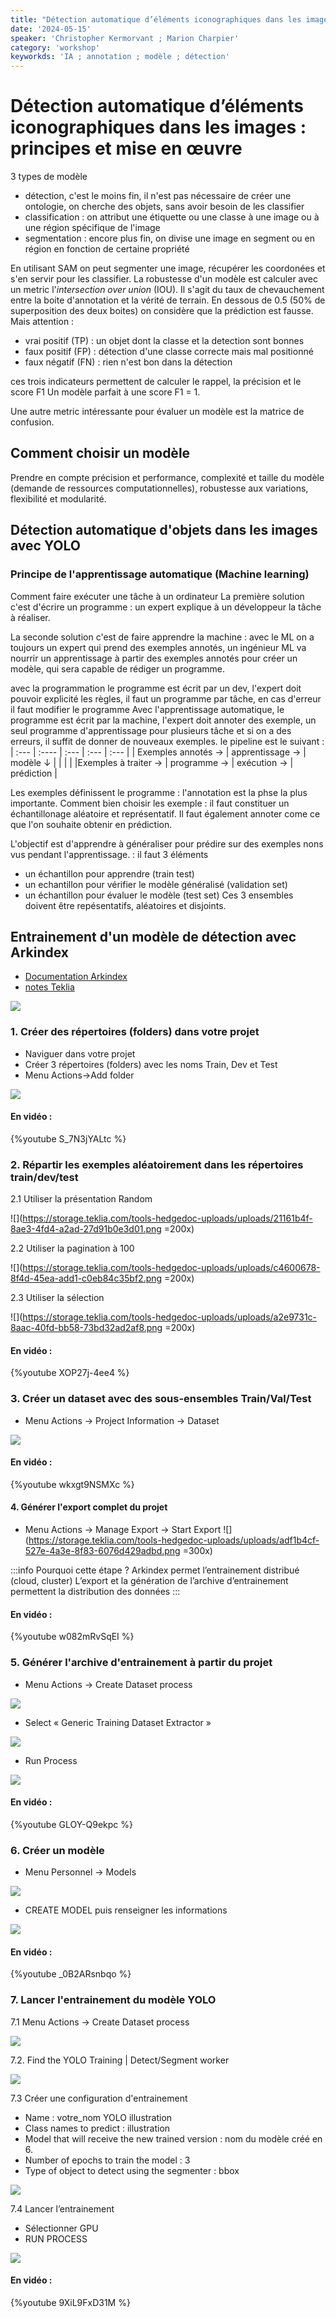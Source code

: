 ```yaml
---
title: "Détection automatique d’éléments iconographiques dans les images : principes et mise en œuvre"
date: '2024-05-15'
speaker: 'Christopher Kermorvant ; Marion Charpier'
category: 'workshop'
keyworkds: 'IA ; annotation ; modèle ; détection'
---
```

# Détection automatique d’éléments iconographiques dans les images : principes et mise en œuvre

3 types de modèle
- détection, c'est le moins fin, il n'est pas nécessaire de créer une ontologie, on cherche des objets, sans avoir besoin de les classifier
- classification : on attribut une étiquette ou une classe à une image ou à une région spécifique de l'image
- segmentation : encore plus fin, on divise une image en segment ou en région en fonction de certaine propriété

En utilisant SAM on peut segmenter une image, récupérer les coordonées et s'en servir pour les classifier.
La robustesse d'un modèle est calculer avec un metric l'*intersection over union* (IOU). Il s'agit du taux de chevauchement entre la boite d'annotation et la vérité de terrain. En dessous de 0.5 (50% de superposition des deux boites) on considère que la prédiction est fausse. Mais attention : 
- vrai positif (TP) : un objet dont la classe et la detection sont bonnes 
- faux positif (FP) : détection d'une classe correcte mais mal positionné 
- faux négatif (FN) : rien n'est bon dans la détection

ces trois indicateurs permettent de calculer le rappel, la précision et le score F1
Un modèle parfait à une score F1 = 1. 

Une autre metric intéressante pour évaluer un modèle est la matrice de confusion.

## Comment choisir un modèle
Prendre en compte précision et performance, complexité et taille du modèle (demande de ressources computationnelles), robustesse aux variations, flexibilité et modularité.

## Détection automatique d'objets dans les images avec YOLO

### Principe de l'apprentissage automatique (Machine learning)
Comment faire exécuter une tâche à un ordinateur
La première solution c'est d'écrire un programme : un expert explique à un développeur la tâche à réaliser. 

La seconde solution c'est de faire apprendre la machine : avec le ML on a toujours un expert qui prend des exemples annotés, un ingénieur ML va nourrir un apprentissage à partir des exemples annotés pour créer un modèle, qui sera capable de rédiger un programme. 

avec la programmation 
le programme est écrit par un dev, l'expert doit pouvoir explicité les règles, il faut un programme par tâche, en cas d'erreur il faut modifier le programme
Avec l'apprentissage automatique, le programme est écrit par la machine, l'expert doit annoter des exemple, un seul programme d'apprentissage pour plusieurs tâche et si on a des erreurs, il suffit de donner de nouveaux exemples.
le pipeline est le suivant :
| :--- 			| :----			| :---		| :---		| :---		|
| Exemples annotés ->	| apprentissage ->	| modèle ↓	|		|		|
| 			|Exemples à traiter ->	| programme ->	| exécution ->	| prédiction 	|

Les exemples définissent le programme : l'annotation est la phse la plus importante.
Comment bien choisir les exemple : il faut constituer un échantillonage aléatoire et représentatif. Il faut également annoter come ce que l'on souhaite obtenir en prédiction. 

L'objectif est d'apprendre à généraliser pour prédire sur des exemples nons vus pendant l'apprentissage. : il faut 3 éléments
- un échantillon pour apprendre (train test)
- un echantillon pour vérifier le modèle généralisé (validation set)
- un échantillon pour évaluer le modèle (test set)
Ces 3 ensembles doivent être repésentatifs, aléatoires et disjoints.

## Entrainement d'un modèle de détection avec Arkindex
- [Documentation Arkindex](https://doc.arkindex.org/tutorial/segmentation-training/)
- [notes Teklia](https://notes.teklia.com/s/P6wnIUYqQ#)

![](https://storage.teklia.com/tools-hedgedoc-uploads/uploads/4832afb3-38d8-4ee0-8554-1a00f1b619fd.png)


### 1. Créer des répertoires (folders) dans votre projet

- Naviguer dans votre projet
- Créer 3 répertoires (folders) avec les noms Train, Dev et Test
- Menu Actions->Add folder

![](https://storage.teklia.com/tools-hedgedoc-uploads/uploads/caf6c560-0e42-4867-ae8b-f811a3b0c083.png)

#### En vidéo :
{%youtube S_7N3jYALtc %}


### 2. Répartir les exemples aléatoirement dans les répertoires train/dev/test

2.1 Utiliser la présentation Random

![](https://storage.teklia.com/tools-hedgedoc-uploads/uploads/21161b4f-8ae3-4fd4-a2ad-27d91b0e3d01.png =200x)

2.2 Utiliser la pagination à 100

![](https://storage.teklia.com/tools-hedgedoc-uploads/uploads/c4600678-8f4d-45ea-add1-c0eb84c35bf2.png =200x)

2.3 Utiliser la sélection

![](https://storage.teklia.com/tools-hedgedoc-uploads/uploads/a2e9731c-8aac-40fd-bb58-73bd32ad2af8.png =200x)


#### En vidéo :
{%youtube XOP27j-4ee4 %}

### 3. Créer un dataset avec des sous-ensembles Train/Val/Test

- Menu Actions -> Project Information -> Dataset

![](https://storage.teklia.com/tools-hedgedoc-uploads/uploads/06924b36-4c38-4cf1-a6d3-ccc116b8beea.png)


#### En vidéo :
{%youtube wkxgt9NSMXc %}

#### 4. Générer l'export complet du projet

- Menu Actions -> Manage Export -> Start Export
![](https://storage.teklia.com/tools-hedgedoc-uploads/uploads/adf1b4cf-527e-4a3e-8f83-6076d429adbd.png =300x)

:::info
Pourquoi cette étape ?
Arkindex permet l’entrainement distribué (cloud, cluster)
L’export et la génération de l’archive d’entrainement permettent la distribution des données
:::

#### En vidéo :
{%youtube w082mRvSqEI %}

### 5. Générer l'archive d'entrainement à partir du projet

- Menu Actions -> Create Dataset process

![](https://storage.teklia.com/tools-hedgedoc-uploads/uploads/a2ad2b26-7226-45f1-a05f-97cd95166fc2.png)

- Select « Generic  Training Dataset Extractor »

![](https://storage.teklia.com/tools-hedgedoc-uploads/uploads/24cd7a48-3d19-48a2-9df4-9b9818ecd8f4.png)

- Run Process

![](https://storage.teklia.com/tools-hedgedoc-uploads/uploads/50b131b8-9bed-46a0-884f-504505173939.png)


#### En vidéo :
{%youtube GLOY-Q9ekpc  %}

### 6. Créer un modèle

- Menu Personnel -> Models

![](https://storage.teklia.com/tools-hedgedoc-uploads/uploads/bce1c379-75e1-44c0-abae-5c5d3540b971.png)

- CREATE MODEL puis renseigner les informations

![](https://storage.teklia.com/tools-hedgedoc-uploads/uploads/98471c27-be6c-406c-a396-2c1b0ae067cf.png)


#### En vidéo :
{%youtube _0B2ARsnbqo  %}

### 7. Lancer l'entrainement du modèle YOLO

7.1 Menu Actions -> Create Dataset process

![](https://storage.teklia.com/tools-hedgedoc-uploads/uploads/3b52d35e-166c-41e3-8515-a00802688e2b.png)

7.2. Find the YOLO Training | Detect/Segment worker

![](https://storage.teklia.com/tools-hedgedoc-uploads/uploads/f7cf0df5-655f-424f-b7b6-4c1a18c32b55.png)

7.3 Créer une configuration d'entrainement

- Name : votre_nom YOLO illustration
- Class names to predict : illustration
- Model that will receive the new trained version :  nom du modèle créé en 6.
- Number of epochs to train the model : 3
- Type of object to detect using the segmenter : bbox

![](https://storage.teklia.com/tools-hedgedoc-uploads/uploads/35a7e5b6-efc6-4a1a-8c93-ac1f68b2dbdd.png)

7.4 Lancer l’entrainement

- Sélectionner GPU
- RUN PROCESS

![](https://storage.teklia.com/tools-hedgedoc-uploads/uploads/e0b0c9ef-2ed6-476e-8256-83c8c26f5b26.png)


#### En vidéo :
{%youtube 9XiL9FxD31M   %}
